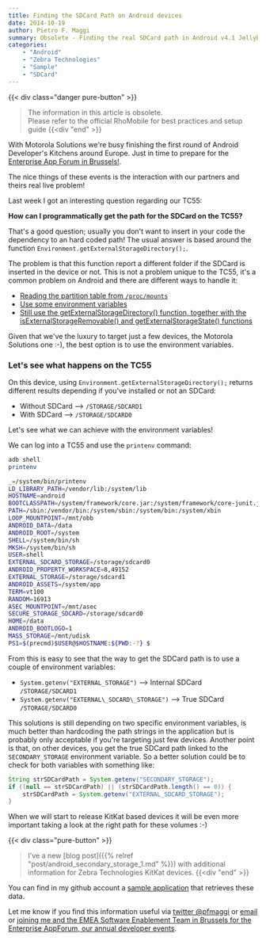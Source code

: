 ```yaml
---
title: Finding the SDCard Path on Android devices
date: 2014-10-19
author: Pietro F. Maggi
summary: Obsolete - Finding the real SDCard path in Android v4.1 JellyBean can be tricky. Let see how we can do it on a TC55. 
categories:
    - "Android"
    - "Zebra Technologies"
    - "Sample"
    - "SDCard"
---
```



{{< div class="danger pure-button" >}}
> The information in this article is obsolete.<br>Please refer to the official RhoMobile for best practices and setup guide
{{<div "end" >}}

With Motorola Solutions we're busy finishing the first round of Android Developer's Kitchens around Europe. Just in time to prepare for the [Enterprise App Forum in Brussels!](http://www.motorolasolutionsevents.com/enterprise_appforum_2014/).

The nice things of these events is the interaction with our partners and theirs real live problem!

Last week I got an interesting question regarding our TC55:

**How can I programmatically get the path for the SDCard on the TC55?**

That's a good question; usually you don't want to insert in your code the dependency to an hard coded path!
The usual answer is based around the function `Environment.getExternalStorageDirectory();`.

The problem is that this function report a different folder if the SDCard is inserted in the device or not.
This is not a problem unique to the TC55, it's a common problem on Android and there are different ways to handle it:

  - [Reading the partition table from <code>/proc/mounts</code>](http://futurewithdreams.blogspot.it/2014/01/get-external-sdcard-location-in-android.html)
  - [Use some environment variables](http://stackoverflow.com/a/23949650/118862)
  - [Still use the getExternalStorageDirectory() function, together with the isExternalStorageRemovable() and getExternalStorageState() functions](http://stackoverflow.com/questions/22219312/android-open-external-storage-directorysdcard-for-storing-file)

Given that we've the luxury to target just a few devices, the Motorola Solutions one :-), the best option is to use the environment variables.

### Let's see what happens on the TC55
On this device, using <code>Environment.getExternalStorageDirectory();</code> returns different results depending if you've installed or not an SDCard:

 - Without SDCard —> `/STORAGE/SDCARD1`
 - With SDCard —> `/STORAGE/SDCARD0`

Let's see what we can achieve with the environment variables!

We can log into a TC55 and use the <code>printenv</code> command:

```bash
adb shell
printenv

_=/system/bin/printenv
LD_LIBRARY_PATH=/vendor/lib:/system/lib
HOSTNAME=android
BOOTCLASSPATH=/system/framework/core.jar:/system/framework/core-junit.jar:/system/framework/bouncycastle.jar:/system/framework/ext.jar:/system/framework/framework.jar:/system/framework/framework_ext.jar:/system/framework/android.policy.jar:/system/framework/services.jar:/system/framework/apache-xml.jar
PATH=/sbin:/vendor/bin:/system/sbin:/system/bin:/system/xbin
LOOP_MOUNTPOINT=/mnt/obb
ANDROID_DATA=/data
ANDROID_ROOT=/system
SHELL=/system/bin/sh
MKSH=/system/bin/sh
USER=shell
EXTERNAL_SDCARD_STORAGE=/storage/sdcard0
ANDROID_PROPERTY_WORKSPACE=8,49152
EXTERNAL_STORAGE=/storage/sdcard1
ANDROID_ASSETS=/system/app
TERM=vt100
RANDOM=16913
ASEC_MOUNTPOINT=/mnt/asec
SECURE_STORAGE_SDCARD=/storage/sdcard0
HOME=/data
ANDROID_BOOTLOGO=1
MASS_STORAGE=/mnt/udisk
PS1=$(precmd)$USER@$HOSTNAME:${PWD:-?} $
```

From this is easy to see that the way to get the SDCard path is to use a couple of environment variables:

 - `System.getenv("EXTERNAL_STORAGE")` —> Internal SDCard `/STORAGE/SDCARD1`
 - `System.getenv("EXTERNAL\_SDCARD\_STORAGE")` —> True SDCard `/STORAGE/SDCARD0`

This solutions is still depending on two specific environment variables, is much better than hardcoding the path strings in the application but is probably only acceptable if you're targeting just few devices.
Another point is that, on other devices, you get the true SDCard path linked to the `SECONDARY_STORAGE` environment variable. So a better solution could be to check for both variables with something like:

```java
String strSDCardPath = System.getenv("SECONDARY_STORAGE");
if ((null == strSDCardPath) || (strSDCardPath.length() == 0)) {
    strSDCardPath = System.getenv("EXTERNAL_SDCARD_STORAGE");
}
```

When we will start to release KitKat based devices it will be even more important taking a look at the right path for these volumes :-)

{{< div class="pure-button" >}}
> I've a new [blog post]({{% relref "post/android_secondary_storage_1.md" %}}) with additional information for Zebra Technologies KitKat devices.
{{<div "end" >}}

You can find in my github account a [sample application](https://github.com/pfmaggi/GetDeviceInfo) that retrieves these data.

Let me know if you find this information useful via [twitter @pfmaggi](http://twitter.com/pfmaggi) or [email](mailto:pfm@pietromaggi.com) or [joining me and the EMEA Software Enablement Team in Brussels for the Enterprise AppForum, our annual developer events](http://www.motorolasolutionsevents.com/enterprise_appforum_2014/).
